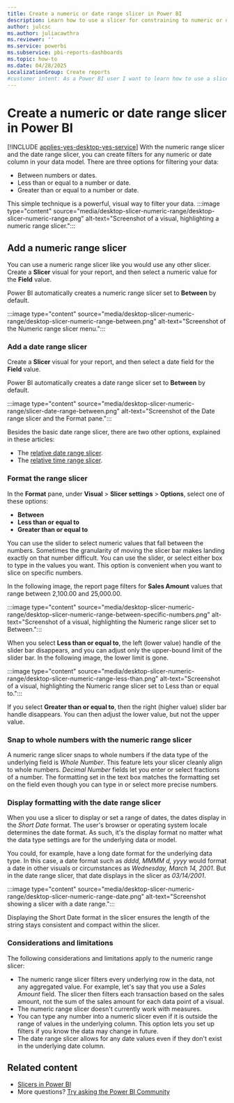 ```yaml
---
title: Create a numeric or date range slicer in Power BI
description: Learn how to use a slicer for constraining to numeric or date ranges in Power BI Desktop and the Power BI service.
author: julcsc
ms.author: juliacawthra
ms.reviewer: ''
ms.service: powerbi
ms.subservice: pbi-reports-dashboards
ms.topic: how-to
ms.date: 04/28/2025
LocalizationGroup: Create reports
#customer intent: As a Power BI user I want to learn how to use a slicer for constraining to numeric or date ranges in Power BI Desktop.
---
```

# Create a numeric or date range slicer in Power BI

[!INCLUDE [applies-yes-desktop-yes-service](../includes/applies-yes-desktop-yes-service.md)]
With the numeric range slicer and the date range slicer, you can create filters for any numeric or date column in your data model. There are three options for filtering your data:

- Between numbers or dates.
- Less than or equal to a number or date.
- Greater than or equal to a number or date.

This simple technique is a powerful, visual way to filter your data.
:::image type="content" source="media/desktop-slicer-numeric-range/desktop-slicer-numeric-range.png" alt-text="Screenshot of a visual, highlighting a numeric range slicer.":::

## Add a numeric range slicer

You can use a numeric range slicer like you would use any other slicer. Create a **Slicer** visual for your report, and then select a numeric value for the **Field** value.

Power BI automatically creates a numeric range slicer set to **Between** by default.

:::image type="content" source="media/desktop-slicer-numeric-range/desktop-slicer-numeric-range-between.png" alt-text="Screenshot of the Numeric range slicer menu.":::

### Add a date range slicer

Create a **Slicer** visual for your report, and then select a date field for the **Field** value.

Power BI automatically creates a date range slicer set to **Between** by default.

:::image type="content" source="media/desktop-slicer-numeric-range/slicer-date-range-between.png" alt-text="Screenshot of the Date range slicer and the Format pane.":::

Besides the basic date range slicer, there are two other options, explained in these articles:

- The [relative date range slicer](../visuals/desktop-slicer-filter-date-range.md).
- The [relative time range slicer](slicer-filter-relative-time.md).

### Format the range slicer

In the **Format** pane, under **Visual** > **Slicer settings** > **Options**, select one of these options:

* **Between**
* **Less than or equal to**
* **Greater than or equal to**

You can use the slider to select numeric values that fall between the numbers. Sometimes the granularity of moving the slicer bar makes landing exactly on that number difficult. You can use the slider, or select either box to type in the values you want. This option is convenient when you want to slice on specific numbers.

In the following image, the report page filters for **Sales Amount** values that range between 2,100.00 and 25,000.00.

:::image type="content" source="media/desktop-slicer-numeric-range/desktop-slicer-numeric-range-between-specific-numbers.png" alt-text="Screenshot of a visual, highlighting the Numeric range slicer set to Between.":::

When you select **Less than or equal to**, the left (lower value) handle of the slider bar disappears, and you can adjust only the upper-bound limit of the slider bar. In the following image, the lower limit is gone.

:::image type="content" source="media/desktop-slicer-numeric-range/desktop-slicer-numeric-range-less-than.png" alt-text="Screenshot of a visual, highlighting the Numeric range slicer set to Less than or equal to.":::

If you select **Greater than or equal to**, then the right (higher value) slider bar handle disappears. You can then adjust the lower value, but not the upper value.

### Snap to whole numbers with the numeric range slicer

A numeric range slicer snaps to whole numbers if the data type of the underlying field is *Whole Number*. This feature lets your slicer cleanly align to whole numbers. *Decimal Number* fields let you enter or select fractions of a number. The formatting set in the text box matches the formatting set on the field even though you can type in or select more precise numbers.

### Display formatting with the date range slicer

When you use a slicer to display or set a range of dates, the dates display in the *Short Date* format. The user's browser or operating system locale determines the date format. As such, it's the display format no matter what the data type settings are for the underlying data or model.

You could, for example, have a long date format for the underlying data type. In this case, a date format such as *dddd, MMMM d, yyyy* would format a date in other visuals or circumstances as *Wednesday, March 14, 2001*. But in the date range slicer, that date displays in the slicer as *03/14/2001*.

:::image type="content" source="media/desktop-slicer-numeric-range/desktop-slicer-numeric-range-date.png" alt-text="Screenshot showing a slicer with a date range.":::

Displaying the Short Date format in the slicer ensures the length of the string stays consistent and compact within the slicer.

### Considerations and limitations

The following considerations and limitations apply to the numeric range slicer:

- The numeric range slicer filters every underlying row in the data, not any aggregated value. For example, let's say that you use a *Sales Amount* field. The slicer then filters each transaction based on the sales amount, not the sum of the sales amount for each data point of a visual.
- The numeric range slicer doesn't currently work with measures.
- You can type any number into a numeric slicer even if it is outside the range of values in the underlying column. This option lets you set up filters if you know the data may change in future.
- The date range slicer allows for any date values even if they don't exist in the underlying date column.

## Related content

- [Slicers in Power BI](../visuals/power-bi-visualization-slicers.md)
- More questions? [Try asking the Power BI Community](https://community.powerbi.com/)